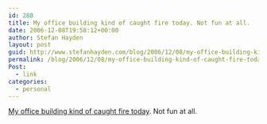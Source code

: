 ```yaml
---
id: 280
title: My office building kind of caught fire today. Not fun at all.
date: 2006-12-08T19:58:12+00:00
author: Stefan Hayden
layout: post
guid: http://www.stefanhayden.com/blog/2006/12/08/my-office-building-kind-of-caught-fire-today-not-fun-at-all/
permalink: /blog/2006/12/08/my-office-building-kind-of-caught-fire-today-not-fun-at-all/
Post:
  - link
categories:
  - personal
---
```

<p><a href="http://www.boston.com/news/globe/city_region/breaking_news/2006/12/one_dead_after.html">My office building kind of caught fire today</a>. Not fun at all.
</p>
